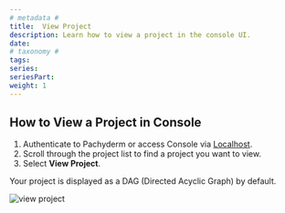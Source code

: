 ```yaml
---
# metadata # 
title:  View Project
description: Learn how to view a project in the console UI.
date: 
# taxonomy #
tags: 
series:
seriesPart:
weight: 1
---
```


## How to View a Project in Console

1. Authenticate to Pachyderm or access Console via [Localhost](http://localhost).
2. Scroll through the project list to find a project you want to view.
3. Select **View Project**.

Your project is displayed as a DAG (Directed Acyclic Graph) by default.

![view project](/images/console/view-project.gif)